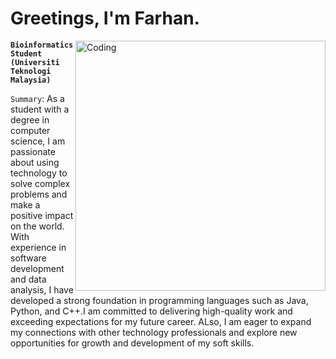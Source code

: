 
# Greetings, I'm Farhan.

<img align="right" alt="Coding" width="400" src="https://cdn.dribbble.com/users/1162077/screenshots/3848914/programmer.gif">

**`Bioinformatics Student (Universiti Teknologi Malaysia)`**

`Summary`: As a student with a degree in computer science, I am passionate about using technology to solve complex problems and make a positive impact on the world. With experience in software development and data analysis, I have developed a strong foundation in programming languages such as Java, Python, and C++.I am committed to delivering high-quality work and exceeding expectations for my future career. ALso, I am eager to expand my connections with other technology professionals and explore new opportunities for growth and development of my soft skills.


